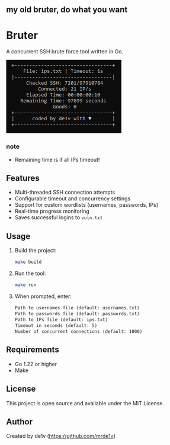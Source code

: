 ## my old bruter, do what you want

# Bruter

A concurrent SSH brute force tool written in Go.

![Showcase](showcase.png)

### note
- Remaining time is if all IPs timeout!

## Features

- Multi-threaded SSH connection attempts
- Configurable timeout and concurrency settings
- Support for custom wordlists (usernames, passwords, IPs)
- Real-time progress monitoring
- Saves successful logins to `vuln.txt`

## Usage

1. Build the project:
    ```sh
    make build
    ```
2. Run the tool:
    ```sh
    make run
    ```
3. When prompted, enter:
    ```
    Path to usernames file (default: usernames.txt)
    Path to passwords file (default: passwords.txt)
    Path to IPs file (default: ips.txt)
    Timeout in seconds (default: 5)
    Number of concurrent connections (default: 1000)
    ```

## Requirements

- Go 1.22 or higher
- Make

## License

This project is open source and available under the MIT License.

## Author

Created by de1v (https://github.com/mrde1v)
